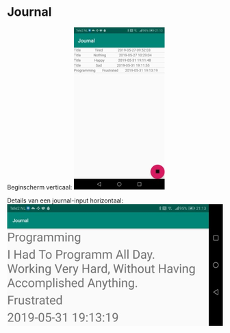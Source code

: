 # Journal

Beginscherm verticaal:
![Journal2](Journal2.jpg)

Details van een journal-input horizontaal:
![Journal1](Journal1.jpg)
